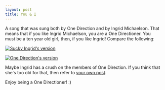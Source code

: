 ```yaml
---
layout: post
title: You & I
---
```

A song that was sung both by One Direction and by Ingrid Michaelson. That means that if you like Ingrid Michaelson, you are a One Directioner. You must be a ten year old girl, then, if you like Ingrid!
Compare the following: 


[![Sucky Ingrid's version](http://img.youtube.com/vi/XdEN1b-dwlw/0.jpg)](http://www.youtube.com/watch?v=XdEN1b-dwlw "You and I")


[![One Direction's version](http://img.youtube.com/vi/_kqQDCxRCzM/0.jpg)](http://www.youtube.com/watch?v=_kqQDCxRCzM "You & I")

Maybe Ingrid has a crush on the members of One Direction. If you think that she's too old for that, then refer to [your own post](https://www.siyadictionary.com/clean-bandit-marina-and-the-diamonds/). 

Enjoy being a One Directioner! :) 
